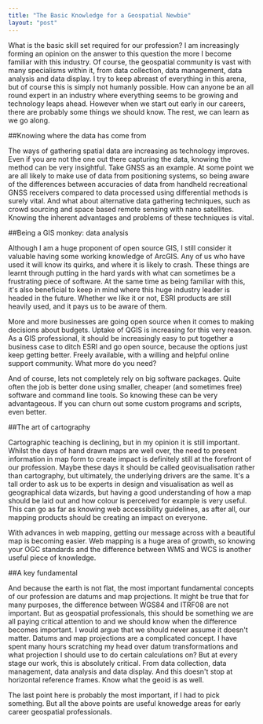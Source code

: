 ```yaml
---
title: "The Basic Knowledge for a Geospatial Newbie"
layout: "post"
---
```



What is the basic skill set required for our profession? I am increasingly forming an opinion on the answer to this question the more I become familiar with this industry. Of course, the geospatial community is vast with many specialisms within it, from data collection, data management, data analysis and data display. I try to keep abreast of everything in this arena, but of course this is simply not humanly possible. How can anyone be an all round expert in an industry where everything seems to be growing and technology leaps ahead. However when we start out early in our careers, there are probably some things we should know. The rest, we can learn as we go along.

##Knowing where the data has come from

The ways of gathering spatial data are increasing as technology improves. Even if you are not the one out there capturing the data, knowing the method can be very insightful. Take GNSS as an example. At some point we are all likely to make use of data from positioning systems, so being aware of the differences between accuracies of data from handheld recreational GNSS receivers compared to data processed using differential methods is surely vital. And what about alternative data gathering techniques, such as crowd sourcing and space based remote sensing with nano satellites. Knowing the inherent advantages and problems of these techniques is vital.  

##Being a GIS monkey: data analysis

Although I am a huge proponent of open source GIS, I still consider it valuable having some working knowledge of ArcGIS. Any of us who have used it will know its quirks, and where it is likely to crash. These things are learnt through putting in the hard yards with what can sometimes be a frustrating piece of software. At the same time as being familiar with this, it's also beneficial to keep in mind where this huge industry leader is headed in the future. Whether we like it or not, ESRI products are still heavily used, and it pays us to be aware of them.

More and more businesses are going open source when it comes to making decisions about budgets. Uptake of QGIS is increasing for this very reason. As a GIS professional, it should be increasingly easy to put together a business case to ditch ESRI and go open source, because the options just keep getting better. Freely available, with a willing and helpful online support community. What more do you need? 

And of course, lets not completely rely on big software packages. Quite often the job is better done using smaller, cheaper (and sometimes free) software and command line tools. So knowing these can be very advantageous. If you can churn out some custom programs and scripts, even better. 

##The art of cartography

Cartographic teaching is declining, but in my opinion it is still important. Whilst the days of hand drawn maps are well over, the need to present information in map form to create impact is definitely still at the forefront of our profession. Maybe these days it should be called geovisualisation rather than cartography, but ultimately, the underlying drivers are the same. It's a tall order to ask us to be experts in design and visualisation as well as geographical data wizards, but having a good understanding of how a map should be laid out and how colour is perceived for example is very useful. This can go as far as knowing web accessibility guidelines, as after all, our mapping products should be creating an impact on everyone. 

With advances in web mapping, getting our message across with a beautiful map is becoming easier. Web mapping is a huge area of growth, so knowing your OGC standards and the difference between WMS and WCS is another useful piece of knowledge.

##A key fundamental

And because the earth is not flat, the most important fundamental concepts of our profession are datums and map projections. It might be true that for many purposes, the difference between WGS84 and ITRF08 are not important. But as geospatial professionals, this should be something we are all paying critical attention to and we should know when the difference becomes important. I would argue that we should never assume it doesn't matter. Datums and map projections are a complicated concept. I have spent many hours scratching my head over datum transformations and what projection I should use to do certain calculations on? But at every stage our work, this is absolutely critical. From data collection, data management, data analysis and data display. And this doesn't stop at horizontal reference frames. Know what the geoid is as well.

The last point here is probably the most important, if I had to pick something. But all the above points are useful knowedge areas for early career geospatial professionals.
